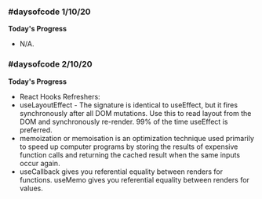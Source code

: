 ### #daysofcode 1/10/20 

**Today's Progress**
- N/A.

### #daysofcode 2/10/20 

**Today's Progress**
- React Hooks Refreshers:
- useLayoutEffect - The signature is identical to useEffect, but it fires synchronously after all DOM mutations. Use this to read layout from the DOM and synchronously re-render. 99% of the time useEffect is preferred.
- memoization or memoisation is an optimization technique used primarily to speed up computer programs by storing the results of expensive function calls and returning the cached result when the same inputs occur again.
- useCallback gives you referential equality between renders for functions. useMemo gives you referential equality between renders for values.
